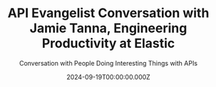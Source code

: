 ---
title: >-
  API Evangelist Conversation with Jamie Tanna, Engineering Productivity at
  Elastic
description: >-
  Jamie and I connected on the API's You Won't Hate Slack channel, where I
  started subscribing to his blog. After reading a post on versioning, and more
  specifically why you should start the version for your API at 0.1.0 instead of
  1.0.0, I knew I needed to have him come for a conversation. I really enjoyed
  Jamie's calm and pragmatic approach to what web APIs are, what Semantic
  Versioning is, and how versioning and change management can really help us
  enable both API producers and consumers to stay aligned.
date: 2024-09-19T00:00:00.000Z
guestName: Jamie Tanna
guestRole: Engineering Productivity
guestCompany: Elastic
guestIndustry: Search
guestImage: /assets/img/people/jamie-tanna-headshot.jpeg
bio: >-
  I'm a passionate Senior Software Engineer with experience in back-end software
  development and infrastructure management, interested in solving problems,
  sharing knowledge and enabling great customer outcomes. I strongly believe in
  building reusable, Open Source first, software components with a high quality
  bar, and improving team ways of working so we can deliver better, and more
  effectively over time.
obfuscated: false
summary: Doing the work to earn the right to display version 1.0 for your API.
subtitle: Conversation with People Doing Interesting Things with APIs
audio_file: >-
  https://kinlane-productions2.s3.amazonaws.com/api-evangelist-conversations/api-evangelist-conversations-jamie-tanna-elastic.wav
audio_length: 82240736
youtubeId: ie6eMzCUI34
sound_cloud: >-
  https://soundcloud.com/kinlane/api-evangelist-conversation-with-jamie-tanna-engineering-productivity-at-elastic
duration: '0:15:32'
publish_date: '2024-09-19 15:00:00'
url: >-
  https://conversations.apievangelist.com/sessions/2024-09-19-jamie-tanna-elastic.html
tags:
  - Search
partnerImage: >-
  https://kinlane-productions2.s3.amazonaws.com/api-evangelist-partners/bump-banner-728.png
partnerUrl: https://bit.ly/3MEOGa9
partnerTitle: The API doc platform for Tech Writers & Engineers
conversation:
  - question: Who are you?
    answer: Hey Ken, I'm Jamie Tanner.
  - question: What is your role?
    answer: >-
      I am a number of different things. Um, so I have ADHD, which also means
      that feeds into lots of different things. So I'm a blogger, I'm a software
      engineer. I'm a collector of open source projects. Um, uh, most notably
      recently the OAPI CodeGen, go open API to go code generator. It's all my
      big ones.
  - question: What is difference between web APIs and other APIs?
    answer: >-
      Yeah, so, um, for, there's a mix. There's both library APIs and web APIs.
      And so the library APIs, I would see as, for instance, a Go or npm package
      that has a public interface that you as a consumer will use and you will
      opt in generally to pull a new version of that dependency, which then at
      that point you would discover if anything's broken, which with a web API
      that's usually either distributed over HTTP or TCP. Um, things like
      RESTful APIs, GraphQL, um, gRPC. Those are the sorts of things that you
      don't really have as much control over. Because for the most part, a Web
      API is something managed by someone else that you get access to straight
      away. Whereas, as I mentioned, with something like a library, you pull in
      that new version of the dependency, and until you've pulled in that new
      version, you have the old version available.
  - question: What is Semantic Versioning?
    answer: >-
      So semantic versioning is a way of providing, as you say, a precise
      meaning to what a version looks like. Um, so most commonly version number
      looks like version 1.2, 0.3, and in semantic versioning it. prescribes a
      clear meaning to the one at the beginning. Uh, the first number will be
      the major version. Then the second number is the minor version, and then
      the third is the patch. And so between each of these, there's a
      hierarchical, um, and clear contract for consumers. So the idea is that
      within the patch version, you would generally, fix things, um, or
      introduce things that don't provide any public facing change. Um, the
      minor version is generally here's a new feature that we've added, um, and
      something useful for you. And then for the major version it's, we have
      broken something. So beware. Um, and so semantic versioning with web APIs
      is an interesting one because for the most part, people don't care. about
      the minor and patch version. They really just care, has something broken.
      Um, and a lot of times it's useful to know, is there a new feature
      available? But it's primarily, is everything broken? And do I have to do
      some work to integrate with you?
  - question: Why should you start an API with 0.1.0 version?
    answer: >-
      Um, so you brought up an interesting point. So, as I mentioned, the major
      version, say version one. indicates has something broken. Um, but as
      computery people, we like starting counting from zero. And so the zeroth
      major version basically says anything could be breaking here. And it gives
      you brilliant opportunity to say, I want to work out actually what my API
      looks like. What should my interface be for my customers and my users? Um,
      and it allows you to break things safely. So you still have, um, a
      communication tool in terms of there is a breaking change, um, where you
      would, for instance, if you're on your 0th minor, um, major version, you
      would bump your minor version, and that could either be a feature or a
      breaking change. So for people using your API, they need to be much more
      aware, um, and keep an eye on things a lot more. But it does also mean
      it's that you as the producer of the API can experiment. You can work out
      that something that you dreamed up at night, um, and thought was a great
      idea, actually is awful to work with for consumers who are coming from
      strongly typed languages, where they can't reasonably describe your API in
      their type system. Or it could just be things like, you know what, it, it
      just doesn't make sense. Um, the, you know, The way that your routes and
      everything are planned doesn't make a lot of sense. Um, and especially one
      of the problems, um, with web APIs is they're much harder to do breaking
      changes with. So, um, I'd say especially with like a version zero,
      introducing those breaking changes, your customers and your users are
      going to be feeling those breaking changes every time they send a request.
      Um, so at least making it clearer that you are a v0 API. Makes it so your
      consumers can maybe be a little bit more defensive and they can work out.
      Okay. Actually, I'm expecting Version 0. 7. It looks like you sending
      version 0. 11. So I'm gonna try and do as much as I can with what I
      understand But maybe they need to do some future work to actually pick up
      the new changes.
  - question: What are other ways to communicate API change?
    answer: >-
      So as well as just like the pure version number, which could be in like a
      header or a URL, there's also things like your change logs and your
      release notes. and having like long and short form means to actually
      communicate to people. Um, they're a great opportunity to very visibly,
      like top of the big release note, say, here are a load of breaking
      changes. Please be aware that these things need to be done and where
      possible, like try and make it as actionable as possible, um, to help
      people understand. Okay, these are the things I need to actually do and
      um, even sometimes you may be fixing a bug. There is a great XKCD about
      someone relying on holding down their spacebar and it heating their
      computer and they're like, oh no, I use that to keep warm. Um, and so one
      of the problems is people will start relying on Functionalities or even a
      bug fix that you put in someone may see that as actually a breaking change
      So sometimes you actually need to call out those bug fixes more carefully
      because some people may Be relying on that functionality, especially
      Before you've stabilized your API.
  - question: What API providers do versioning well?
    answer: >-
      So, I had trouble thinking up, um, some of these answers because I think
      that one of those things is you shouldn't really have to think about it,
      right? Um, and there aren't many that actually come to mind in terms of,
      oh, I love the way you do versioning. Um, but I will say, I know GitHub
      have recently Um, started doing database versioning and clarifying some of
      that stuff. Um, the way that in particular in the Kubernetes ecosystem
      does it, is they'll have like, um, V one, alpha one, V one, alpha two, V
      one, beta one, and then they will go through different variations until
      they stabilize on V one. And one of the nice things about that is that's
      very clear in like the objects that you interact with in terms of what
      version it actually is. And it gives you that control of saying, actually,
      I do not understand this version, so I'm just going to reject it, um, or
      throw an error, whatever. Um, I'm actually sorry. That does remind me, um,
      Stripe have written in the past. So Brenda Leach, um, a very brilliant
      person in the API community wrote a really good post about how Stripe does
      API versioning and they support. Every version in perpetuity and it's
      things like that like, um, for you as a consumer, you don't actually need
      to worry about versioning because they support all any of the docs that
      you see the work. Um, on the provider side though, I can imagine that is a
      very complex piece of work because you need to be able to reason about
      things in dozens of different ways over the years as your underlying
      models may have changed. You still have to think about it. In terms of,
      okay, a decade ago, we were saying this, so we still need to be able to
      represent it in this way. Yeah.
  - question: What keeps you going each day?
    answer: >-
      So I, just about a year ago, joined Elastic, and I'm on our, one of our
      platform developer experience teams. And for me, one of the things that
      keeps coming up is I enjoy trying to make things easier for people to work
      with. This was something that over the last eight ish years, I've spent a
      lot of time on APIs because it's trying to provide that good developer
      experience that is consistent for people, that provides something that you
      can just look at it and be like, Oh, okay, that, that seems reasonable.
      Generally, you want people to be writing and reading docs, but also if it
      can be somewhat straightforward to read and understand how it should look,
      um, and to provide organizational standards in a way that things look and
      feel like a single suite of APIs, even if it's built by a dozen different
      teams. Um, that's the sort of thing that kind of gets me going, trying to
      keep on building good stuff.
slug: 2024-09-19-jamie-tanna-elastic
---